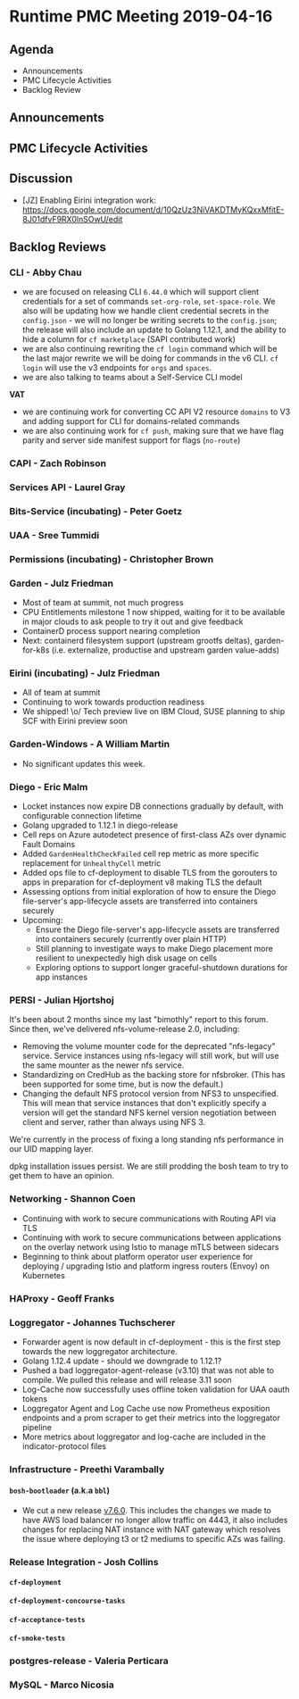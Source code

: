 # Runtime PMC Meeting 2019-04-16

## Agenda

* Announcements
* PMC Lifecycle Activities
* Backlog Review


## Announcements


## PMC Lifecycle Activities


## Discussion

- [JZ] Enabling Eirini integration work: https://docs.google.com/document/d/10QzUz3NiVAKDTMyKQxxMfitE-8J01dfvF9RX0lnSOwU/edit


## Backlog Reviews

### CLI - Abby Chau

- we are focused on releasing CLI `6.44.0` which will support client credentials for a set of commands `set-org-role`, `set-space-role`. We also will be updating how we handle client credential secrets in the `config.json` - we will no longer be writing secrets to the `config.json`; the release will also include an update to Golang 1.12.1, and the ability to hide a column for `cf marketplace` (SAPI contributed work)
- we are also continuing rewriting the `cf login` command which will be the last major rewrite we will be doing for commands in the v6 CLI. `cf login` will use the v3 endpoints for `orgs` and `spaces`.
- we are also talking to teams about a Self-Service CLI model

**VAT**
- we are continuing work for converting CC API V2 resource `domains` to V3 and adding support for CLI for domains-related commands
- we are also continuing work for `cf push`, making sure that we have flag parity and server side manifest support for flags (`no-route`)


### CAPI - Zach Robinson


### Services API - Laurel Gray


### Bits-Service (incubating) - Peter Goetz


### UAA - Sree Tummidi


### Permissions (incubating) - Christopher Brown


### Garden - Julz Friedman

 - Most of team at summit, not much progress
 - CPU Entitlements milestone 1 now shipped, waiting for it to be available in major clouds to ask people to try it out and give feedback
 - ContainerD process support nearing completion
 - Next: containerd filesystem support (upstream grootfs deltas), garden-for-k8s (i.e. externalize, productise and upstream garden value-adds)

### Eirini (incubating) - Julz Friedman

 - All of team at summit
 - Continuing to work towards production readiness
 - We shipped! \o/ Tech preview live on IBM Cloud, SUSE planning to ship SCF with Eirini preview soon

### Garden-Windows - A William Martin

- No significant updates this week.

### Diego - Eric Malm

- Locket instances now expire DB connections gradually by default, with configurable connection lifetime
- Golang upgraded to 1.12.1 in diego-release
- Cell reps on Azure autodetect presence of first-class AZs over dynamic Fault Domains
- Added `GardenHealthCheckFailed` cell rep metric as more specific replacement for `UnhealthyCell` metric
- Added ops file to cf-deployment to disable TLS from the gorouters to apps in preparation for cf-deployment v8 making TLS the default
- Assessing options from initial exploration of how to ensure the Diego file-server's app-lifecycle assets are transferred into containers securely
- Upcoming:
  - Ensure the Diego file-server's app-lifecycle assets are transferred into containers securely (currently over plain HTTP)
  - Still planning to investigate ways to make Diego placement more resilient to unexpectedly high disk usage on cells
  - Exploring options to support longer graceful-shutdown durations for app instances


### PERSI - Julian Hjortshoj

It's been about 2 months since my last "bimothly" report to this forum.  Since
then, we've delivered nfs-volume-release 2.0, including:
- Removing the volume mounter code for the deprecated "nfs-legacy" service. Service instances using nfs-legacy will still work, but will use the same mounter as the newer nfs service.
- Standardizing on CredHub as the backing store for nfsbroker. (This has been supported for some time, but is now the default.)
- Changing the default NFS protocol version from NFS3 to unspecified. This will mean that service instances that don't explicitly specify a version will get the standard NFS kernel version negotiation between client and server, rather than always using NFS 3.

We're currently in the process of fixing a long standing nfs performance in our
UID mapping layer.

dpkg installation issues persist.  We are still prodding the bosh team to try to
get them to have an opinion.

### Networking - Shannon Coen

- Continuing with work to secure communications with Routing API via TLS
- Continuing with work to secure communications between applications on the overlay network using Istio to manage mTLS between sidecars 
- Beginning to think about platform operator user experience for deploying / upgrading Istio and platform ingress routers (Envoy) on Kubernetes


### HAProxy - Geoff Franks


### Loggregator - Johannes Tuchscherer
* Forwarder agent is now default in cf-deployment - this is the first step towards the new loggregator architecture.
* Golang 1.12.4 update - should we downgrade to 1.12.1?
* Pushed a bad loggregator-agent-release (v3.10) that was not able to compile. We pulled this release and will release 3.11 soon
* Log-Cache now successfully uses offline token validation for UAA oauth tokens
* Loggregator Agent and Log Cache use now Prometheus exposition endpoints and a prom scraper to get their metrics into the loggregator pipeline
* More metrics about loggregator and log-cache are included in the indicator-protocol files


### Infrastructure - Preethi Varambally

#### `bosh-bootloader` (a.k.a `bbl`)
 - We cut a new release [v7.6.0](https://github.com/cloudfoundry/bosh-bootloader/releases/tag/v7.6.0). This includes the changes we made to have AWS load balancer no longer allow traffic on 4443, it also includes changes for replacing NAT instance with NAT gateway which resolves the issue where deploying t3 or t2 mediums to specific AZs was failing.


### Release Integration - Josh Collins

#### `cf-deployment`


#### `cf-deployment-concourse-tasks`


#### `cf-acceptance-tests`


#### `cf-smoke-tests`


### postgres-release - Valeria Perticara


### MySQL - Marco Nicosia
